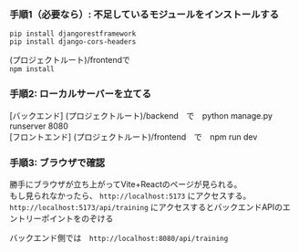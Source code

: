 ### 手順1（必要なら）: 不足しているモジュールをインストールする

`pip install djangorestframework`  
`pip install django-cors-headers`  

(プロジェクトルート)/frontendで  
`npm install`  

### 手順2: ローカルサーバーを立てる
[バックエンド] (プロジェクトルート)/backend　で　python manage.py runserver 8080    
[フロントエンド] (プロジェクトルート)/frontend　で　npm run dev

### 手順3: ブラウザで確認
勝手にブラウザが立ち上がってVite+Reactのページが見られる。  
もし見られなかったら、
`http://localhost:5173` にアクセスする。  
`http://localhost:5173/api/training` にアクセスするとバックエンドAPIのエントリーポイントをのぞける  

バックエンド側では　`http://localhost:8080/api/training`  
